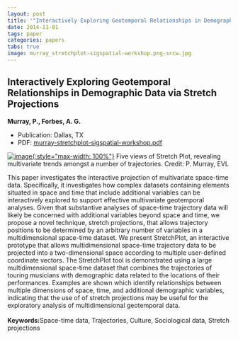 ```yaml
---
layout: post
title: '"Interactively Exploring Geotemporal Relationships in Demographic Data via Stretch Projections"'
date: 2014-11-01
tags: paper
categories: papers
tabs: true
image: murray_stretchplot-sigspatial-workshop.png-srcw.jpg
---
```


## Interactively Exploring Geotemporal Relationships in Demographic Data via Stretch Projections
**Murray, P., Forbes, A. G.**
- Publication: Dallas, TX
- PDF: [murray-stretchplot-sigspatial-workshop.pdf](/documents/murray-stretchplot-sigspatial-workshop.pdf)


[![image](https://www.evl.uic.edu/output/originals/murray_stretchplot-sigspatial-workshop.png-srcw.jpg){:style="max-width: 100%"}](https://www.evl.uic.edu/output/originals/murray_stretchplot-sigspatial-workshop.png-srcw.jpg)
Five views of Stretch Plot, revealing multivariate trends amongst a number of trajectories.
Credit: P. Murray, EVL

This paper investigates the interactive projection of multivariate space-time data. Specifically, it investigates how complex datasets containing elements situated in space and time that include additional variables can be interactively explored to support effective multivariate geotemporal analyses. Given that substantive analyses of space-time trajectory data will likely be concerned with additional variables beyond space and time, we propose a novel technique, stretch projections, that allows trajectory positions to be determined by an arbitrary number of variables in a multidimensional space-time dataset. We present StretchPlot, an interactive prototype that allows multidimensional space-time trajectory data to be projected into a two-dimensional space according to multiple user-defined coordinate vectors. The StretchPlot tool is demonstrated using a large multidimensional space-time dataset that combines the trajectories of touring musicians with demographic data related to the locations of their performances. Examples are shown which identify relationships between multiple dimensions of space, time, and additional demographic variables, indicating that the use of of stretch projections may be useful for the exploratory analysis of multidimensional geotemporal data.<br><br>
<strong>Keywords:</strong>Space-time data, Trajectories, Culture, Sociological data, Stretch projections
